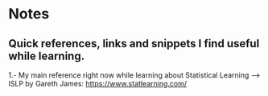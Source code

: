 # Notes
Quick references, links and snippets I find useful while learning.
-------------------------------------------------------------------
1.- My main reference right now while learning about Statistical Learning --> ISLP by Gareth James: 
https://www.statlearning.com/
